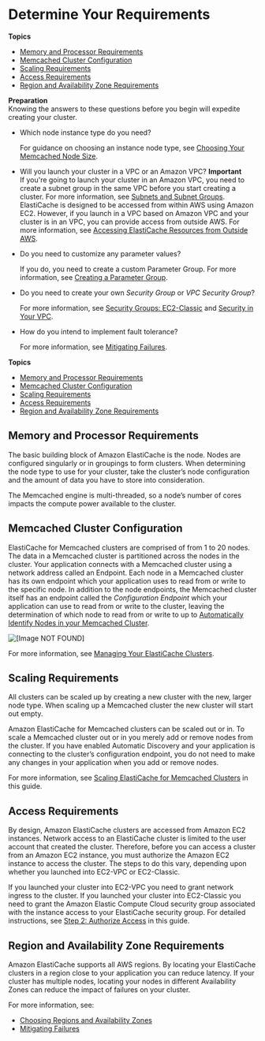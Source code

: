 # Determine Your Requirements<a name="cluster-create-determine-requirements"></a>

**Topics**
+ [Memory and Processor Requirements](#cluster-create-determine-requirements-memory)
+ [Memcached Cluster Configuration](#memcached-cluster-configuration)
+ [Scaling Requirements](#cluster-create-determine-requirements-scaling)
+ [Access Requirements](#cluster-create-determine-requirements-access)
+ [Region and Availability Zone Requirements](#cluster-create-determine-requirements-region)

**Preparation**  
Knowing the answers to these questions before you begin will expedite creating your cluster\.
+ Which node instance type do you need?

  For guidance on choosing an instance node type, see [Choosing Your Memcached Node Size](nodes-select-size.md#CacheNodes.SelectSize)\.
+ Will you launch your cluster in a VPC or an Amazon VPC? 
**Important**  
If you're going to launch your cluster in an Amazon VPC, you need to create a subnet group in the same VPC before you start creating a cluster\. For more information, see [Subnets and Subnet Groups](SubnetGroups.md)\.  
ElastiCache is designed to be accessed from within AWS using Amazon EC2\. However, if you launch in a VPC based on Amazon VPC and your cluster is in an VPC, you can provide access from outside AWS\. For more information, see [Accessing ElastiCache Resources from Outside AWS](accessing-elasticache.md#access-from-outside-aws)\.
+ Do you need to customize any parameter values?

  If you do, you need to create a custom Parameter Group\. For more information, see [Creating a Parameter Group](ParameterGroups.Creating.md)\.
+ Do you need to create your own *Security Group* or *VPC Security Group*? 

  For more information, see [Security Groups: EC2\-Classic](SecurityGroups.md) and [Security in Your VPC](https://docs.aws.amazon.com/vpc/latest/userguide/VPC_Security.html)\.
+ How do you intend to implement fault tolerance?

  For more information, see [Mitigating Failures](FaultTolerance.md)\.

**Topics**
+ [Memory and Processor Requirements](#cluster-create-determine-requirements-memory)
+ [Memcached Cluster Configuration](#memcached-cluster-configuration)
+ [Scaling Requirements](#cluster-create-determine-requirements-scaling)
+ [Access Requirements](#cluster-create-determine-requirements-access)
+ [Region and Availability Zone Requirements](#cluster-create-determine-requirements-region)

## Memory and Processor Requirements<a name="cluster-create-determine-requirements-memory"></a>

The basic building block of Amazon ElastiCache is the node\. Nodes are configured singularly or in groupings to form clusters\. When determining the node type to use for your cluster, take the cluster’s node configuration and the amount of data you have to store into consideration\.

The Memcached engine is multi\-threaded, so a node’s number of cores impacts the compute power available to the cluster\.

## Memcached Cluster Configuration<a name="memcached-cluster-configuration"></a>

ElastiCache for Memcached clusters are comprised of from 1 to 20 nodes\. The data in a Memcached cluster is partitioned across the nodes in the cluster\. Your application connects with a Memcached cluster using a network address called an Endpoint\. Each node in a Memcached cluster has its own endpoint which your application uses to read from or write to the specific node\. In addition to the node endpoints, the Memcached cluster itself has an endpoint called the *Configuration Endpoint* which your application can use to read from or write to the cluster, leaving the determination of which node to read from or write to up to [Automatically Identify Nodes in your Memcached Cluster](AutoDiscovery.md)\. 

![\[Image NOT FOUND\]](http://docs.aws.amazon.com/AmazonElastiCache/latest/mem-ug/images/ElastiCache-Cluster-Memcached.png)

For more information, see [Managing Your ElastiCache Clusters](Clusters.md)\.

## Scaling Requirements<a name="cluster-create-determine-requirements-scaling"></a>

All clusters can be scaled up by creating a new cluster with the new, larger node type\. When scaling up a Memcached cluster the new cluster will start out empty\. 

Amazon ElastiCache for Memcached clusters can be scaled out or in\. To scale a Memcached cluster out or in you merely add or remove nodes from the cluster\. If you have enabled Automatic Discovery and your application is connecting to the cluster’s configuration endpoint, you do not need to make any changes in your application when you add or remove nodes\.

For more information, see [Scaling ElastiCache for Memcached Clusters](Scaling.md) in this guide\.

## Access Requirements<a name="cluster-create-determine-requirements-access"></a>

By design, Amazon ElastiCache clusters are accessed from Amazon EC2 instances\. Network access to an ElastiCache cluster is limited to the user account that created the cluster\. Therefore, before you can access a cluster from an Amazon EC2 instance, you must authorize the Amazon EC2 instance to access the cluster\. The steps to do this vary, depending upon whether you launched into EC2\-VPC or EC2\-Classic\.

If you launched your cluster into EC2\-VPC you need to grant network ingress to the cluster\. If you launched your cluster into EC2\-Classic you need to grant the Amazon Elastic Compute Cloud security group associated with the instance access to your ElastiCache security group\. For detailed instructions, see [Step 2: Authorize Access](GettingStarted.AuthorizeAccess.md) in this guide\.

## Region and Availability Zone Requirements<a name="cluster-create-determine-requirements-region"></a>

Amazon ElastiCache supports all AWS regions\. By locating your ElastiCache clusters in a region close to your application you can reduce latency\. If your cluster has multiple nodes, locating your nodes in different Availability Zones can reduce the impact of failures on your cluster\.

For more information, see:
+ [Choosing Regions and Availability Zones](RegionsAndAZs.md)
+ [Mitigating Failures](FaultTolerance.md)
